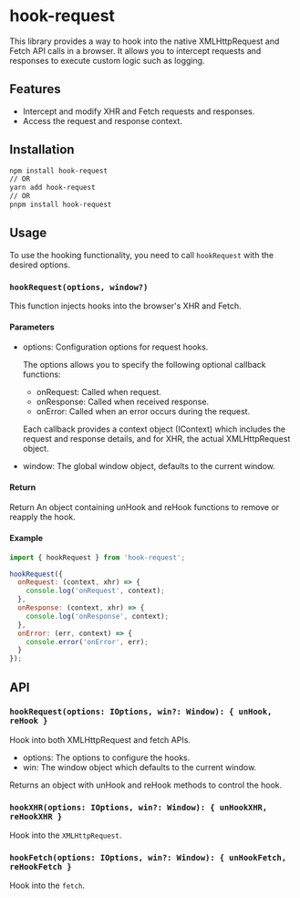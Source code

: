 # hook-request

This library provides a way to hook into the native XMLHttpRequest and Fetch API calls in a browser. It allows you to intercept requests and responses to execute custom logic such as logging.

## Features

- Intercept and modify XHR and Fetch requests and responses.
- Access the request and response context.

## Installation

``` sh
npm install hook-request
// OR
yarn add hook-request
// OR
pnpm install hook-request
```

## Usage

To use the hooking functionality, you need to call `hookRequest` with the desired options.

### `hookRequest(options, window?)`

This function injects hooks into the browser's XHR and Fetch.

#### Parameters
- options: Configuration options for request hooks.

  The options allows you to specify the following optional callback functions:

  - onRequest: Called when request.
  - onResponse: Called when received response.
  - onError: Called when an error occurs during the request.

  Each callback provides a context object (IContext) which includes the request and response details, and for XHR, the actual XMLHttpRequest object.

- window: The global window object, defaults to the current window. 

#### Return

Return An object containing unHook and reHook functions to remove or reapply the hook.

#### Example

``` javascript
import { hookRequest } from 'hook-request';

hookRequest({
  onRequest: (context, xhr) => {
    console.log('onRequest', context);
  },
  onResponse: (context, xhr) => {
    console.log('onResponse', context);
  },
  onError: (err, context) => {
    console.error('onError', err);
  }
});
```

## API

### `hookRequest(options: IOptions, win?: Window): { unHook, reHook }`

Hook into both XMLHttpRequest and fetch APIs.

- options: The options to configure the hooks.
- win: The window object which defaults to the current window.

Returns an object with unHook and reHook methods to control the hook.


### `hookXHR(options: IOptions, win?: Window): { unHookXHR, reHookXHR }`

Hook into the `XMLHttpRequest`.

### `hookFetch(options: IOptions, win?: Window): { unHookFetch, reHookFetch }`

Hook into the `fetch`.
